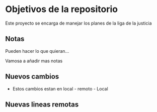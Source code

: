 # Objetivos de la repositorio

Este proyecto se encarga de manejar los planes de la liga de la justicia


## Notas
Pueden hacer lo que quieran...

Vamosa  a añadir mas notas


## Nuevos cambios
* Estos cambios estan en local - remoto - Local


## Nuevas lineas remotas
